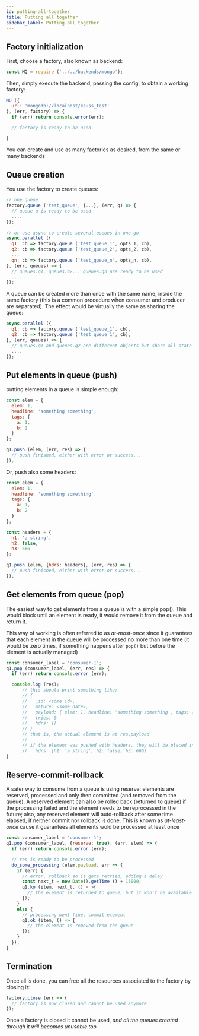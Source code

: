 ```yaml
---
id: putting-all-together
title: Putting all together
sidebar_label: Putting all together
---
```


## Factory initialization

First, choose a factory, also known as backend:

```javascript
const MQ = require ('../../backends/mongo');
```

Then, simply execute the backend, passing the config, to obtain a working factory:

```javascript
MQ ({
  url: 'mongodb://localhost/keuss_test'
}, (err, factory) => {
  if (err) return console.error(err);

  // factory is ready to be used

}
```

You can create and use as many factories as desired, from the same or many backends

## Queue creation

You use the factory to create queues:

```javascript
// one queue
factory.queue ('test_queue', {...}, (err, q) => {
  // queue q is ready to be used
  ....
});

// or use async to create several queues in one go
async.parallel ({
  q1: cb => factory.queue ('test_queue_1', opts_1, cb),
  q2: cb => factory.queue ('test_queue_2', opts_2, cb),
  ...
  qn: cb => factory.queue ('test_queue_n', opts_n, cb),
}, (err, queues) => {
  // queues.q1, queues.q2... queues.qn are ready to be used
  ....
});
```

A queue can be created more than once with the same name, inside the same factory (this is a common procedure when consumer and producer are separated). The effect would be virtually the same as sharing the queue:

```javascript
async.parallel ({
  q1: cb => factory.queue ('test_queue_1', cb),
  q2: cb => factory.queue ('test_queue_1', cb),
}, (err, queues) => {
  // queues.q1 and queues.q2 are different objects but share all state
  ....
});

```

## Put elements in queue (push)

putting elements in a queue is simple enough:

```javascript
const elem = {
  elem: 1,
  headline: 'something something',
  tags: {
    a: 1,
    b: 2
  }
};

q1.push (elem, (err, res) => {
  // push finished, either with error or success...
}),
```

Or, push also some headers:

```javascript
const elem = {
  elem: 1,
  headline: 'something something',
  tags: {
    a: 1,
    b: 2
  }
};

const headers = {
  h1: 'a string',
  h2: false,
  h3: 666
};

q1.push (elem, {hdrs: headers}, (err, res) => {
  // push finished, either with error or success...
}),
```

## Get elements from queue (pop)

The easiest way to get elements from a queue is with a simple pop(). This would block until an element is ready, it would remove it from the queue and return it.

This way of working is often referred to as *at-most-once* since it guarantees that each element in the queue will be processed no more than one time (it would be zero times, if something happens after `pop()` but before the element is actually managed)

```javascript
const consumer_label = 'consumer-1';
q1.pop (consumer_label, (err, res) => {
  if (err) return console.error (err);

  console.log (res);
      // this should print something like:
      // {
      //   _id: <some id>,
      //   mature: <some date>,
      //   payload: { elem: 1, headline: 'something something', tags: { a: 1, b: 2 } },
      //   tries: 0
      //   hdrs: {}
      // }
      // that is, the actual element is at res.payload
      //
      // if the element was pushed with headers, they will be placed inside hdrs:
      //   hdrs: {h1: 'a string', h2: false, h3: 666}
}
```

## Reserve-commit-rollback

A safer way to consume from a queue is using reserve: elements are reserved, processed and only then committed (and removed from the queue). A reserved element can also be rolled back (returned to queue) if the processing failed and the element needs to be reprocessed in the future; also, any reserved element will auto-rollback after some time elapsed, if neither commit nor rollback is done. This is known as *at-least-once* cause it guarantees all elements wold be processed at least once

```javascript
const consumer_label = 'consumer-1';
q1.pop (consumer_label, {reserve: true}, (err, elem) => {
  if (err) return console.error (err);

  // res is ready to be processed
  do_some_processing (elem.payload, err => {
    if (err) {
      // error, rollback so it gets retried, adding a delay
      const next_t = new Date().getTime () + 15000;
      q1.ko (item, next_t, () = >{
        // the element is returned to queue, but it won't be available until 15 secs have passed
      });
    }
    else {
      // processing went fine, commit element
      q1.ok (item, () => {
        // the element is removed from the queue
      });
    }
  });
}
```

## Termination

Once all is done, you can free all the resources associated to the factory by closing it:

```javascript
factory.close (err => {
  // factory is now closed and cannot be used anymore
});
```

Once a factory is closed it cannot be used, *and all the queues created through it will becomes unusable too*
